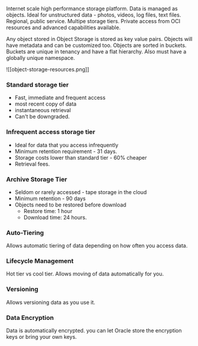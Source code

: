 
Internet scale high performance storage platform. Data is managed as objects. Ideal for unstructured data - photos, videos, log files, text files. 
Regional, public service. Multipe storage tiers. Private access from OCI resources and advanced capabilities available.

Any object stored in Object Storage is stored as key value pairs. Objects will have metadata and can be customized too. Objects are sorted in buckets. Buckets are unique in tenancy and have a flat hierarchy. Also must have a globally unique namespace. 

![[object-storage-resources.png]]

### Standard storage tier
* Fast, immediate and frequent access
* most recent copy of data
* instantaneous retrieval
* Can't be downgraded.

### Infrequent access storage tier
* Ideal for data that you access infrequently
* Minimum retention requirement - 31 days. 
* Storage costs lower than standard tier - 60% cheaper
* Retrieval fees. 

### Archive Storage Tier

* Seldom or rarely accessed - tape storage in the cloud
* Minimum retention - 90 days
* Objects need to be restored before download
	* Restore time: 1 hour
	* Download time: 24 hours. 

### Auto-Tiering

Allows automatic tiering of data depending on how often you access data. 


### Lifecycle Management

Hot tier vs cool tier. Allows moving of data automatically for you.

### Versioning

Allows versioning data as you use it. 

### Data Encryption
Data is automatically encrypted. you can let Oracle store the encryption keys or bring your own keys. 